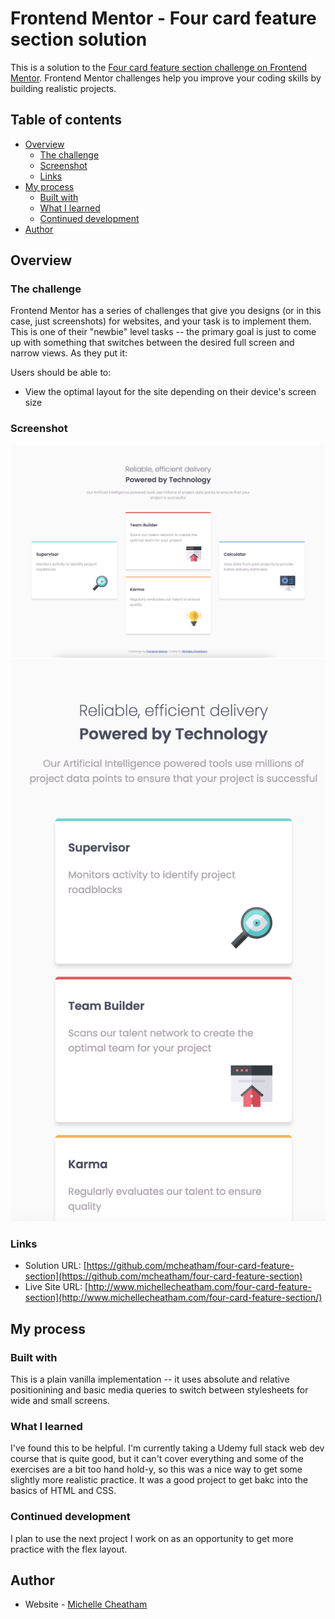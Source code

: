 # Frontend Mentor - Four card feature section solution

This is a solution to the [Four card feature section challenge on Frontend Mentor](https://www.frontendmentor.io/challenges/four-card-feature-section-weK1eFYK). Frontend Mentor challenges help you improve your coding skills by building realistic projects. 

## Table of contents

- [Overview](#overview)
  - [The challenge](#the-challenge)
  - [Screenshot](#screenshot)
  - [Links](#links)
- [My process](#my-process)
  - [Built with](#built-with)
  - [What I learned](#what-i-learned)
  - [Continued development](#continued-development)
- [Author](#author)


## Overview

### The challenge

Frontend Mentor has a series of challenges that give you designs (or in this case, just screenshots) for websites, and your task is to implement them. This is one of their "newbie" level tasks -- the primary goal is just to come up with something that switches between the desired full screen and narrow views. As they put it:

Users should be able to:

- View the optimal layout for the site depending on their device's screen size

### Screenshot

![Widescreen screenshot](./screenshots/wide.png)
![Narrow screenshot](./screenshots/narrow.png)

### Links

- Solution URL: [https://github.com/mcheatham/four-card-feature-section](https://github.com/mcheatham/four-card-feature-section)
- Live Site URL: [http://www.michellecheatham.com/four-card-feature-section](http://www.michellecheatham.com/four-card-feature-section/)

## My process

### Built with

This is a plain vanilla implementation -- it uses absolute and relative positionining and basic media queries to switch between stylesheets for wide and small screens.

### What I learned

I've found this to be helpful. I'm currently taking a Udemy full stack web dev course that is quite good, but it can't cover everything and some of the exercises are a bit too hand hold-y, so this was a nice way to get some slightly more realistic practice. It was a good project to get bakc into the basics of HTML and CSS.

### Continued development

I plan to use the next project I work on as an opportunity to get more practice with the flex layout.

## Author

- Website - [Michelle Cheatham](https://www.michellecheatham.com)

